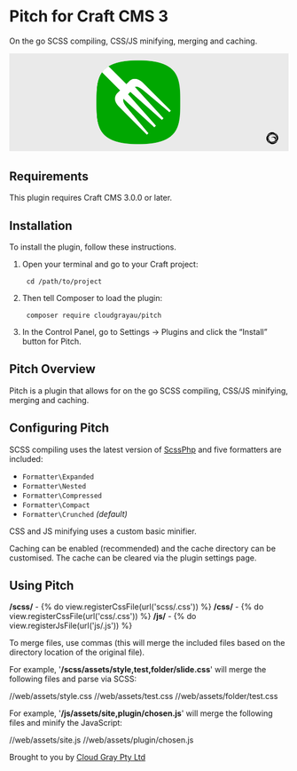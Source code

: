 # Pitch for Craft CMS 3

On the go SCSS compiling, CSS/JS minifying, merging and caching.

![Screenshot](resources/pitch.png)

## Requirements

This plugin requires Craft CMS 3.0.0 or later.

## Installation

To install the plugin, follow these instructions.

1. Open your terminal and go to your Craft project:

        cd /path/to/project

2. Then tell Composer to load the plugin:

        composer require cloudgrayau/pitch

3. In the Control Panel, go to Settings → Plugins and click the “Install” button for Pitch.

## Pitch Overview

Pitch is a plugin that allows for on the go SCSS compiling, CSS/JS minifying, merging and caching.

## Configuring Pitch

SCSS compiling uses the latest version of [ScssPhp](https://scssphp.github.io/) and five formatters are included:

- `Formatter\Expanded`
- `Formatter\Nested`
- `Formatter\Compressed`
- `Formatter\Compact`
- `Formatter\Crunched` *(default)*

CSS and JS minifying uses a custom basic minifier.

Caching can be enabled (recommended) and the cache directory can be customised. The cache can be cleared via the plugin settings page.

## Using Pitch

**/scss/** - {% do view.registerCssFile(url('scss/<FILENAME>.css')) %}
**/css/** - {% do view.registerCssFile(url('css/<FILENAME>.css')) %}
**/js/** - {% do view.registerJsFile(url('js/<FILENAME>.js')) %}

To merge files, use commas (this will merge the included files based on the directory location of the original file).

For example, '**/scss/assets/style,test,folder/slide.css**' will merge the following files and parse via SCSS:

/<CRAFT DIR>/web/assets/style.css
/<CRAFT DIR>/web/assets/test.css
/<CRAFT DIR>/web/assets/folder/test.css

For example, '**/js/assets/site,plugin/chosen.js**' will merge the following files and minify the JavaScript:

/<CRAFT DIR>/web/assets/site.js
/<CRAFT DIR>/web/assets/plugin/chosen.js



Brought to you by [Cloud Gray Pty Ltd](https://cloudgray.com.au/)